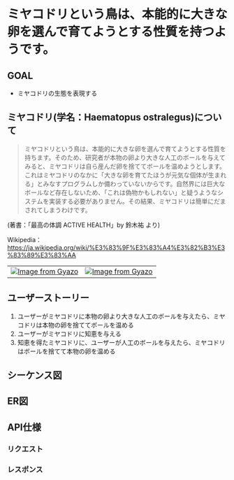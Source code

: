 # ミヤコドリという鳥は、本能的に大きな卵を選んで育てようとする性質を持つようです。

## GOAL
- ミヤコドリの生態を表現する

## ミヤコドリ(学名：Haematopus ostralegus)について
> ミヤコドリという鳥は、本能的に大きな卵を選んで育てようとする性質を持ちます。そのため、研究者が本物の卵より大きな人工のボールを与えてみると、ミヤコドリは自ら産んだ卵を捨ててボールを温めようとします。<br>これはミヤコドリのなかに「大きな卵を育てたほうが元気な個体が生まれる」とみなすプログラムしか備わっていないからです。自然界には巨大なボールなど存在しないため、「これは偽物かもしれない」と疑うようなシステムを実装する必要がありません。その結果、ミヤコドリは簡単にだまされてしまうわけです。

(著書：「最高の体調 ACTIVE HEALTH」by 鈴木祐 より)

Wikipedia：https://ja.wikipedia.org/wiki/%E3%83%9F%E3%83%A4%E3%82%B3%E3%83%89%E3%83%AA

|||
|---|---|
|[![Image from Gyazo](https://i.gyazo.com/796a3f8070550194b2d36e185dc77a52.jpg)](https://gyazo.com/796a3f8070550194b2d36e185dc77a52)|[![Image from Gyazo](https://i.gyazo.com/b1eca2c8c174aa1ab3f1a0df7f585978.png)](https://gyazo.com/b1eca2c8c174aa1ab3f1a0df7f585978)|

## ユーザーストーリー
1. ユーザーがミヤコドリに本物の卵より大きな人工のボールを与えたら、ミヤコドリは本物の卵を捨ててボールを温める
1. ユーザーがミヤコドリに知恵を与える
1. 知恵を得たミヤコドリに、ユーザーが人工のボールを与えたら、ミヤコドリはボールを捨てて本物の卵を温める

## シーケンス図

## ER図

## API仕様
### リクエスト
### レスポンス


